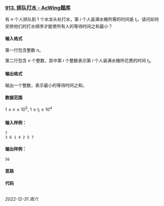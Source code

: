 ### [913. 排队打水 - AcWing题库](https://www.acwing.com/problem/content/description/915/)

有 $n$ 个人排队到 $1$ 个水龙头处打水，第 $i$ 个人装满水桶所需的时间是 $t_i$，请问如何安排他们的打水顺序才能使所有人的等待时间之和最小？

#### 输入格式

第一行包含整数 $n$。

第二行包含 $n$ 个整数，其中第 $i$ 个整数表示第 $i$ 个人装满水桶所花费的时间 $t_i$。

#### 输出格式

输出一个整数，表示最小的等待时间之和。

#### 数据范围

$1 \leq n \leq 10^5,$
$1 \leq t_i \leq 10^4$

#### 输入样例：

```
7
3 6 1 4 2 5 7
```

#### 输出样例：

```
56
```

#### 思路



#### 代码

```cpp
```


*2022-12-31 周六*